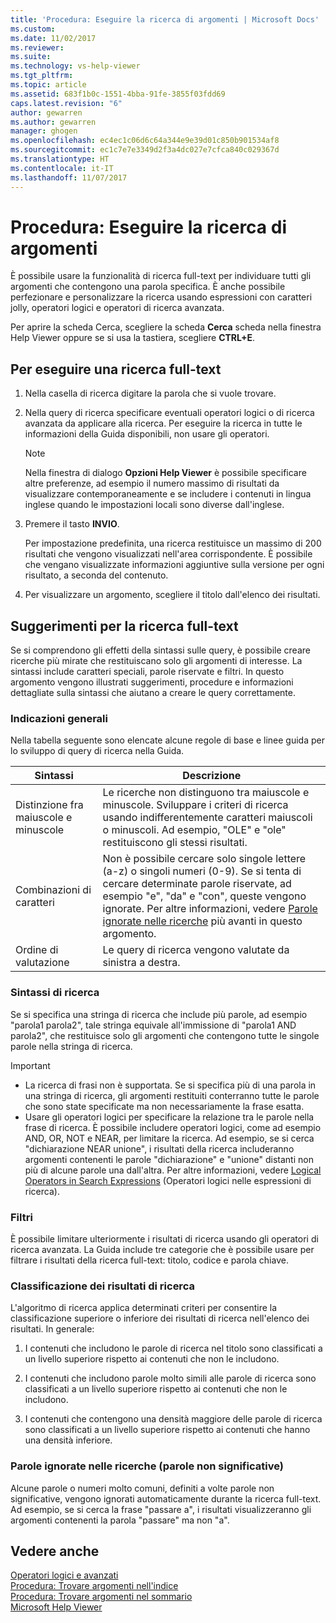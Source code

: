```yaml
---
title: 'Procedura: Eseguire la ricerca di argomenti | Microsoft Docs'
ms.custom: 
ms.date: 11/02/2017
ms.reviewer: 
ms.suite: 
ms.technology: vs-help-viewer
ms.tgt_pltfrm: 
ms.topic: article
ms.assetid: 683f1b0c-1551-4bba-91fe-3855f03fdd69
caps.latest.revision: "6"
author: gewarren
ms.author: gewarren
manager: ghogen
ms.openlocfilehash: ec4ec1c06d6c64a344e9e39d01c850b901534af8
ms.sourcegitcommit: ec1c7e7e3349d2f3a4dc027e7cfca840c029367d
ms.translationtype: HT
ms.contentlocale: it-IT
ms.lasthandoff: 11/07/2017
---
```

# <a name="how-to-search-for-topics"></a>Procedura: Eseguire la ricerca di argomenti
È possibile usare la funzionalità di ricerca full-text per individuare tutti gli argomenti che contengono una parola specifica. È anche possibile perfezionare e personalizzare la ricerca usando espressioni con caratteri jolly, operatori logici e operatori di ricerca avanzata.  
  
Per aprire la scheda Cerca, scegliere la scheda **Cerca** scheda nella finestra Help Viewer oppure se si usa la tastiera, scegliere **CTRL+E**.  
  
## <a name="to-perform-a-full-text-search"></a>Per eseguire una ricerca full-text 
1.  Nella casella di ricerca digitare la parola che si vuole trovare.  
  
2.  Nella query di ricerca specificare eventuali operatori logici o di ricerca avanzata da applicare alla ricerca. Per eseguire la ricerca in tutte le informazioni della Guida disponibili, non usare gli operatori.  
  
    > [!NOTE]
    >  Nella finestra di dialogo **Opzioni Help Viewer** è possibile specificare altre preferenze, ad esempio il numero massimo di risultati da visualizzare contemporaneamente e se includere i contenuti in lingua inglese quando le impostazioni locali sono diverse dall'inglese.  
  
3.  Premere il tasto **INVIO**.  
  
     Per impostazione predefinita, una ricerca restituisce un massimo di 200 risultati che vengono visualizzati nell'area corrispondente. È possibile che vengano visualizzate informazioni aggiuntive sulla versione per ogni risultato, a seconda del contenuto.  
  
4.  Per visualizzare un argomento, scegliere il titolo dall'elenco dei risultati.

## <a name="full-text-search-tips"></a>Suggerimenti per la ricerca full-text
Se si comprendono gli effetti della sintassi sulle query, è possibile creare ricerche più mirate che restituiscano solo gli argomenti di interesse. La sintassi include caratteri speciali, parole riservate e filtri. In questo argomento vengono illustrati suggerimenti, procedure e informazioni dettagliate sulla sintassi che aiutano a creare le query correttamente.
  
### <a name="general-guidelines"></a>Indicazioni generali  
Nella tabella seguente sono elencate alcune regole di base e linee guida per lo sviluppo di query di ricerca nella Guida.  
  
|Sintassi|Descrizione|  
|------------|-----------------|  
|Distinzione fra maiuscole e minuscole|Le ricerche non distinguono tra maiuscole e minuscole. Sviluppare i criteri di ricerca usando indifferentemente caratteri maiuscoli o minuscoli. Ad esempio, "OLE" e "ole" restituiscono gli stessi risultati.|  
|Combinazioni di caratteri|Non è possibile cercare solo singole lettere (a-z) o singoli numeri (0-9). Se si tenta di cercare determinate parole riservate, ad esempio "e", "da" e "con", queste vengono ignorate. Per altre informazioni, vedere [Parole ignorate nelle ricerche](#stopwords) più avanti in questo argomento.|  
|Ordine di valutazione|Le query di ricerca vengono valutate da sinistra a destra.|  
  
### <a name="search-syntax"></a>Sintassi di ricerca  
Se si specifica una stringa di ricerca che include più parole, ad esempio "parola1 parola2", tale stringa equivale all'immissione di "parola1 AND parola2", che restituisce solo gli argomenti che contengono tutte le singole parole nella stringa di ricerca.  
  
> [!IMPORTANT]
> - La ricerca di frasi non è supportata. Se si specifica più di una parola in una stringa di ricerca, gli argomenti restituiti conterranno tutte le parole che sono state specificate ma non necessariamente la frase esatta.  
> - Usare gli operatori logici per specificare la relazione tra le parole nella frase di ricerca. È possibile includere operatori logici, come ad esempio AND, OR, NOT e NEAR, per limitare la ricerca. Ad esempio, se si cerca "dichiarazione NEAR unione", i risultati della ricerca includeranno argomenti contenenti le parole "dichiarazione" e "unione" distanti non più di alcune parole una dall'altra. Per altre informazioni, vedere [Logical Operators in Search Expressions](../ide/logical-operators-in-search-expressions.md) (Operatori logici nelle espressioni di ricerca).  
  
### <a name="filters"></a>Filtri  
È possibile limitare ulteriormente i risultati di ricerca usando gli operatori di ricerca avanzata. La Guida include tre categorie che è possibile usare per filtrare i risultati della ricerca full-text: titolo, codice e parola chiave.
  
### <a name="ranking-of-search-results"></a>Classificazione dei risultati di ricerca  
L'algoritmo di ricerca applica determinati criteri per consentire la classificazione superiore o inferiore dei risultati di ricerca nell'elenco dei risultati. In generale:  
  
1.  I contenuti che includono le parole di ricerca nel titolo sono classificati a un livello superiore rispetto ai contenuti che non le includono.  
  
2.  I contenuti che includono parole molto simili alle parole di ricerca sono classificati a un livello superiore rispetto ai contenuti che non le includono.  
  
3.  I contenuti che contengono una densità maggiore delle parole di ricerca sono classificati a un livello superiore rispetto ai contenuti che hanno una densità inferiore.  
  
### <a name="stopwords"> Parole ignorate nelle ricerche (parole non significative) </a>
Alcune parole o numeri molto comuni, definiti a volte parole non significative, vengono ignorati automaticamente durante la ricerca full-text. Ad esempio, se si cerca la frase "passare a", i risultati visualizzeranno gli argomenti contenenti la parola "passare" ma non "a".  
  
## <a name="see-also"></a>Vedere anche
[Operatori logici e avanzati](../ide/logical-operators-in-search-expressions.md)  
[Procedura: Trovare argomenti nell'indice](../ide/how-to-find-topics-in-the-index.md)  
[Procedura: Trovare argomenti nel sommario](../ide/how-to-find-topics-in-the-table-of-contents.md)  
[Microsoft Help Viewer](../ide/microsoft-help-viewer.md)